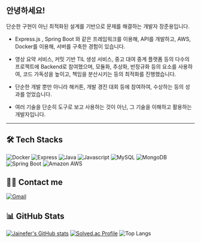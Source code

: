 
## 안녕하세요!  
단순한 구현이 아닌 최적화된 설계를 기반으로 문제를 해결하는 개발자 장준용입니다.

- Express.js , Spring Boot 와 같은 프레임워크를 이용해, API를 개발하고, AWS, Docker를 이용해, 서버를 구축한 경험이 있습니다.

- 영상 요약 서비스, 커밋 기반 TIL 생성 서비스, 중고 대여 중계 플랫폼 등의 다수의 프로젝트에 Backend로 참여했으며, 모듈화, 추상화, 반정규화  등의 요소를 사용하여, 코드 가독성을 높이고, 책임을 분산시키는 등의 최적화를 진행했습니다.

- 단순한 개발 뿐만 아니라 해커톤, 개발 경진 대회 등에 참여하여, 수상하는 등의 성과를 얻었습니다.

- 여러 기술을 단순히 도구로 보고 사용하는 것이 아닌, 그 기술을 이해하고 활용하는 개발자입니다.

---


## 🛠️ Tech Stacks  

![Docker](https://img.shields.io/badge/Docker-2496ED?style=flat&logo=Docker&logoColor=white)
![Express](https://img.shields.io/badge/Express-000000?style=flat&logo=Express&logoColor=white)
![Java](https://img.shields.io/badge/Java-007396?style=flat&logo=Java&logoColor=white)
![Javascript](https://img.shields.io/badge/Javascript-F7DF1E?style=flat&logo=Javascript&logoColor=white)
![MySQL](https://img.shields.io/badge/MySQL-4479A1?style=flat&logo=MySQL&logoColor=white)
![MongoDB](https://img.shields.io/badge/MongoDB-47A248?style=flat&logo=MongoDB&logoColor=white)
![Spring Boot](https://img.shields.io/badge/Spring%20Boot-6DB33F?style=flat&logo=Spring%20Boot&logoColor=white)
![Amazon AWS](https://img.shields.io/badge/Amazon%20AWS-232F3E?style=flat&logo=Amazon%20AWS&logoColor=white)

## 🧑‍💻 Contact me  

[![Gmail](https://img.shields.io/badge/Gmail-EA4335?style=flat&logo=Gmail&logoColor=white)](mailto:jy5849@gmail.com)


## 📊 GitHub Stats  

[![Jainefer's GitHub stats](https://github-readme-stats.vercel.app/api?username=jainefer&count_private=true&show_icons=true)](https://github.com/anuraghazra/github-readme-stats)  [![Solved.ac Profile](http://mazassumnida.wtf/api/v2/generate_badge?boj=jy5849)](https://solved.ac/jy5849/)
![Top Langs](https://github-readme-stats.vercel.app/api/top-langs/?username=jainefer&layout=compact)


